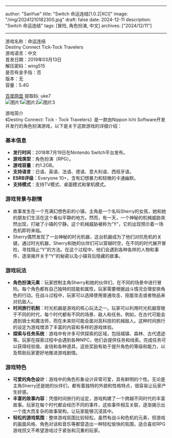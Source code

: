 
---
author: "SanYue"
title: "Switch 命运连结[1.0.2|XCI]"
image: "/img/20241210182300.jpg"
draft: false
date: 2024-12-11
description: "Switch 命运连结"
tags: [冒险, 角色扮演, 中文]
archives: ["2024/12/11"]

---

游戏名称：命运连结   
Destiny Connect Tick-Tock Travelers    
游戏语言：中文  
首发日期：2019年03月13日  
解压密码：wing515  
是否有金手指：否  
版本：无   
容量：5.4G

[百度网盘](https://pan.baidu.com/s/1ZX5aLcabC4sQZyrbDOlFUg) 提取码: uke7  
![图片1](/img/AdajMD.jpg)![图片2](/img/KFd7yv.jpg)![图片3](/img/XL0fSg.jpg)  

游戏简介  
《Destiny Connect: Tick - Tock Travelers》是一款由Nippon Ichi Software开发并发行的角色扮演游戏，以下是关于这款游戏的详细介绍：

### 基本信息
- **发行时间**：2018年7月19日在Nintendo Switch平台发布。
- **游戏类型**：角色扮演（RPG）。
- **游戏容量**：约1.2GB。
- **支持语言**：日语、英语、法语、德语、意大利语、西班牙语。
- **ESRB评级**：Everyone 10+，含有幻想暴力和轻微的卡通幽默。
- **支持模式**：支持TV模式、桌面模式和掌机模式。

### 游戏背景与剧情
- 故事发生在一个充满幻想色彩的小镇，主角是一个名叫Sherry的女孩，她和她的朋友们生活在这个看似平静的地方。然而，有一天，一个神秘的机械威胁突然出现，打破了小镇的宁静。这个机械威胁被称为“Y”，它的出现预示着一场危机即将来临。
- Sherry偶然发现了一台神秘的时光机器，这台机器成为了他们对抗危机的关键。通过时光机器，Sherry和她的伙伴们可以穿越时空，在不同的时代展开冒险，寻找阻止“Y”的方法。在这个过程中，他们会遇到各种各样的人物和事件，逐渐揭开关于“Y”的秘密以及小镇背后隐藏的故事。

### 游戏玩法
- **角色扮演元素**：玩家控制主角Sherry和她的伙伴们，在不同的场景中进行冒险。每个角色都有自己独特的技能和属性，玩家需要根据战斗情况合理安排角色的行动。在战斗过程中，玩家可以选择使用普通攻击、技能攻击或者物品来对抗敌人。
- **时间旅行机制**：时光机器是游戏的核心玩法之一。玩家可以利用时光机器穿梭于不同的时代，每个时代都有不同的场景、敌人和任务。例如，在古代可能会遇到骑士和魔法师，而在未来则可能会面对高科技的机械敌人。这种时间旅行的设定为游戏增添了丰富的内容和多样的游戏体验。
- **探索与任务系统**：游戏中有许多可供探索的区域，包括城镇、森林、古代遗迹等。玩家在探索过程中会遇到各种NPC，他们会提供任务和线索。完成任务可以获得经验值、金钱和各种道具，这些奖励有助于提升角色的等级和能力，以及帮助玩家更好地推进游戏剧情。

### 游戏特色
- **可爱的角色设计**：游戏中的角色形象设计非常可爱，具有鲜明的个性。无论是主角Sherry还是她的伙伴们，都有着独特的外貌和性格特点，很容易让玩家产生好感。
- **丰富的故事内容**：凭借时间旅行的设定，游戏构建了一个跨越不同时代的丰富故事。玩家在每个时代都会经历不同的事件，这些事件相互关联，逐渐揭示出一个庞大而复杂的故事架构，让玩家能够沉浸其中。
- **轻松的游戏氛围**：整体游戏氛围比较轻松，虽然有战斗和危机的元素，但游戏的画面风格、角色对话和音乐等都营造出一种轻松愉快的氛围，适合喜欢RPG游戏但又不希望游戏过于紧张和沉重的玩家。
